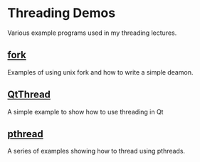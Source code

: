 # Threading Demos

Various example programs used in my threading lectures.

## [fork](fork/)
Examples of using unix fork and how to write a simple deamon. 

## [QtThread](QtThread/)

A simple example to show how to use threading in Qt

## [pthread](pthread/)
A series of examples showing how to thread using pthreads. 
